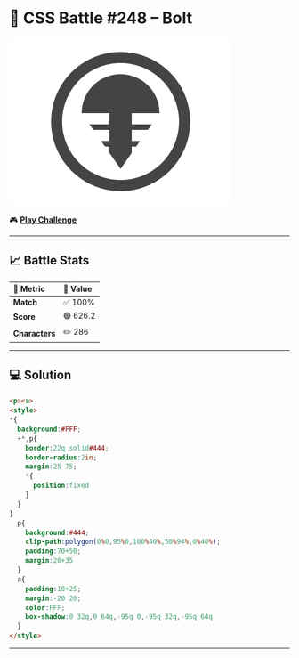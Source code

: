 # 🎯 CSS Battle #248 – **Bolt**

![Target Image](./images/248.png)  

🎮 [**Play Challenge**](https://cssbattle.dev/play/248)

---

## 📈 Battle Stats

| 🧩 Metric      | 🔹 Value  |
| :------------- | :-------- |
| **Match**      | ✅ 100%    |
| **Score**      | 🟢 626.2 |
| **Characters** | ✏️ 286    |

---

## 💻 Solution

```html
<p><a>
<style>
*{
  background:#FFF;
  +*,p{
    border:22q solid#444;
    border-radius:2in;
    margin:25 75;
    *{
      position:fixed
    }
  }
}
  p{
    background:#444;
    clip-path:polygon(0%0,95%0,100%40%,50%94%,0%40%);
    padding:70+50;
    margin:20+35
  }
  a{
    padding:10+25;
    margin:-20 20;
    color:FFF;
    box-shadow:0 32q,0 64q,-95q 0,-95q 32q,-95q 64q
  }
</style>
```

---
